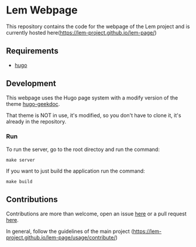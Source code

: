# Lem Webpage

This repository contains the code for the webpage of the Lem project and is currently hosted here(https://lem-project.github.io/lem-page/)


## Requirements

- [hugo](https://gohugo.io/installation/)


## Development

This webpage uses the Hugo page system with a modify version of the theme [hugo-geekdoc](https://github.com/thegeeklab/hugo-geekdoc).

That theme is NOT in use, it's modified, so you don't have to clone it, it's already in the repository.

### Run

To run the server, go to the root directoy and run the command:
```
make server
```

If you want to just build the application run the command:

```
make build
```

## Contributions

Contributions are more than welcome, open an issue [here](https://github.com/lem-project/lem-page/issues) or a pull request [here](https://github.com/lem-project/lem-page/pulls).

In general, follow the guidelines of the main project (https://lem-project.github.io/lem-page/usage/contribute/)
